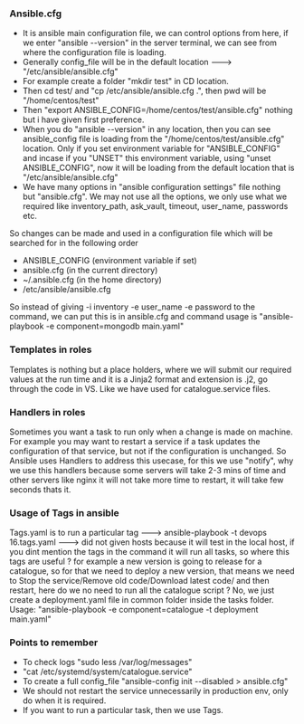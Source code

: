 ### Ansible.cfg
- It is ansible main configuration file, we can control options from here, if we enter "ansible --version" in
  the server terminal, we can see from where the configuration file is loading.
- Generally config_file will be in the default location ---> "/etc/ansible/ansible.cfg"
- For example create a folder "mkdir test" in CD location.
- Then cd test/ and "cp /etc/ansible/ansible.cfg .", then pwd will be "/home/centos/test"
- Then "export ANSIBLE_CONFIG=/home/centos/test/ansible.cfg" nothing but i have given first preference.
- When you do "ansible --version" in any location, then you can see ansible_config file is loading from the
  "/home/centos/test/ansible.cfg" location. Only if you set environment variable for "ANSIBLE_CONFIG" and
  incase if you "UNSET" this environment variable, using "unset ANSIBLE_CONFIG", now it will be loading from
  the default location that is "/etc/ansible/ansible.cfg"
- We have many options in "ansible configuration settings" file nothing but "ansible.cfg". We may not use all
  the options, we only use what we required like inventory_path, ask_vault, timeout, user_name, passwords etc.
  
So changes can be made and used in a configuration file which will be searched for in the following order
- ANSIBLE_CONFIG (environment variable if set)
- ansible.cfg (in the current directory)
- ~/.ansible.cfg (in the home directory)
- /etc/ansible/ansible.cfg

So instead of giving -i inventory -e user_name -e password to the command, we can put this is in ansible.cfg and command usage is "ansible-playbook -e component=mongodb main.yaml"

### Templates in roles
Templates is nothing but a place holders, where we will submit our required values at the run time and it is a Jinja2 format and extension is .j2, go through the code in VS. Like we have used for catalogue.service files.

### Handlers in roles
Sometimes you want a task to run only when a change is made on machine. For example you may want to restart a service if a task updates the configuration of that service, but not if the configuration is unchanged. So Ansible uses Handlers to address this usecase, for this we use "notify", why we use this handlers because some servers will take 2-3 mins of time and other servers like nginx it will not take more time to restart, it will take few seconds thats it.

### Usage of Tags in ansible
Tags.yaml is to run a particular tag ---> ansible-playbook -t devops 16.tags.yaml ---> did not given hosts because it will test in the local host, if you dint mention the tags in the command it will run all tasks, so where this tags are useful ? for example a new version is going to release for a catalogue, so for that we need to deploy a new version, that means we need to Stop the service/Remove old code/Download latest code/ and then restart, here do we no need to run all the catalogue script ? No, we just create a deployment.yaml file in common folder inside the tasks folder. Usage: "ansible-playbook -e component=catalogue -t deployment main.yaml"

### Points to remember
- To check logs "sudo less /var/log/messages"
- "cat /etc/systemd/system/catalogue.service"
- To create a full config_file "ansible-config init --disabled > ansible.cfg"
- We should not restart the service unnecessarily in production env, only do when it is required.
- If you want to run a particular task, then we use Tags.
